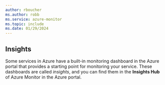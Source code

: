 ```yaml
---
author: rboucher
ms.author: robb
ms.service: azure-monitor
ms.topic: include
ms.date: 01/29/2024
---
```


## Insights

Some services in Azure have a built-in monitoring dashboard in the Azure portal that provides a starting point for monitoring your service. These dashboards are called *insights*, and you can find them in the **Insights Hub** of Azure Monitor in the Azure portal.
